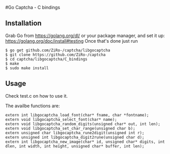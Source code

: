 #Go Captcha - C bindings

## Installation
Grab Go from https://golang.org/dl/ or your package manager, and set it up: https://golang.org/doc/install#testing
Once that's done just run
```
$ go get github.com/ZiRo-/captcha/libgocaptcha
$ git clone https://github.com/ZiRo-/captcha
$ cd captcha/libgocaptcha/C_bindings
$ make
$ sudo make install
```

## Usage
Check test.c on how to use it.

The availbe functions are:
```
extern int libgocaptcha_load_font(char* fname, char *fontname);
extern void libgocaptcha_select_font(char* name);
extern void libgocaptcha_random_digits(unsigned char* out, int len);
extern void libgocaptcha_set_char_range(unsigned char b);
extern unsigned char libgocaptcha_rune2digit(unsigned int r);
extern unsigned int libgocaptcha_digit2rune(unsigned char d);
extern int libgocaptcha_new_image(char* id, unsigned char* digits, int dlen, int width, int height, unsigned char* buffer, int len);
```
